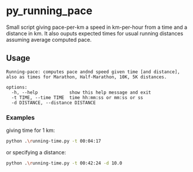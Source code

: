 # py_running_pace
Small script giving pace-per-km a speed in km-per-hour from a time and a distance in km.
It also ouputs expected times for usual running distances assuming average computed pace.

## Usage

```
Running-pace: computes pace andnd speed given time [and distance], also as times for Marathon, Half-Marathon, 10K, 5K distances.

options:
  -h, --help            show this help message and exit
  -t TIME, --time TIME  time hh:mm:ss or mm:ss or ss
  -d DISTANCE, --distance DISTANCE
```

### Examples
giving time for 1 km:
```bash
python .\running-time.py -t 00:04:17
```

or specifying a distance:
```bash
python .\running-time.py -t 00:42:24 -d 10.0 
```
